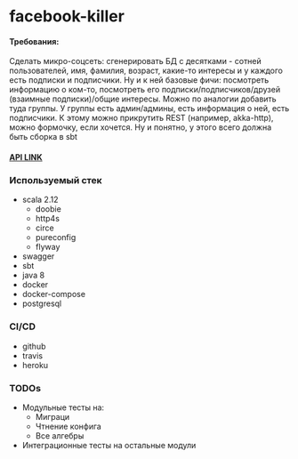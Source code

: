 # facebook-killer

#### Требования:
Сделать микро-соцсеть: сгенерировать БД с десятками - сотней пользователей, имя, фамилия, возраст, какие-то интересы и у каждого есть подписки и подписчики. Ну и к ней базовые фичи: посмотреть информацию о ком-то, посмотреть его подписки/подписчиков/друзей (взаимные подписки)/общие интересы.
Можно по аналогии добавить туда группы. У группы есть админ/админы, есть информация о ней, есть подписчики.
К этому можно прикрутить REST (например, akka-http), можно формочку, если хочется.
Ну и понятно, у этого всего должна быть сборка в sbt

#### [API LINK](https://facebook-killer.herokuapp.com)  

### Используемый стек

- scala 2.12
  - doobie
  - http4s
  - circe
  - pureconfig
  - flyway
- swagger
- sbt
- java 8
- docker
- docker-compose
- postgresql

### CI/CD

- github
- travis
- heroku

### TODOs
- Модульные тесты на:
  - Миграци
  - Чтнение конфига
  - Все алгебры 
- Интеграционные тесты на остальные модули
